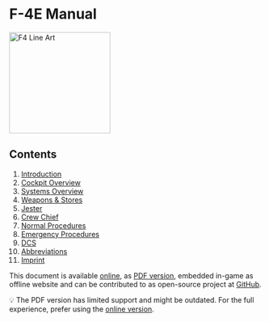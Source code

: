 # F-4E Manual

<!-- markdownlint-disable MD033 -->
<img class="line_art_logo" alt="F4 Line Art" width="200" src="./img/f4line_black.svg">
<!-- markdownlint-enable MD033 -->

## Contents

1. [Introduction](intro/introduction.md)
2. [Cockpit Overview](cockpit/overview.md)
3. [Systems Overview](systems/overview.md)
4. [Weapons & Stores](stores/overview.md)
5. [Jester](jester/overview.md)
6. [Crew Chief](crew_chief/overview.md)
7. [Normal Procedures](procedures/overview.md)
8. [Emergency Procedures](emergency_procedures/overwiew.md)
9. [DCS](dcs/overview.md)
10. [Abbreviations](abbreviations.md)
11. [Imprint](imprint.md)

   
<!-- markdown-link-check-disable -->

This document is available [online](https://f4.manuals.heatblur.se/), as
[PDF version](https://github.com/Heatblur-Simulations/f-4e-manual/releases),
embedded in-game as offline website and can be contributed to as open-source
project at [GitHub](https://github.com/Heatblur-Simulations/f-4e-manual).

<!-- markdown-link-check-enable -->

<pdf>
💡 The PDF version has limited support and might be outdated. For the full experience,
prefer using the <a href="https://f4.manuals.heatblur.se/">online version</a>.
</pdf>
